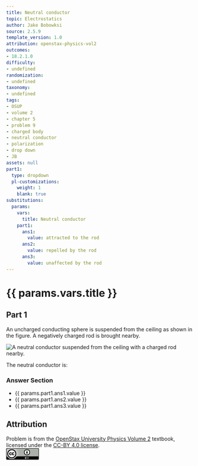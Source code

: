 ```yaml
---
title: Neutral conductor
topic: Electrostatics
author: Jake Bobowksi
source: 2.5.9
template_version: 1.0
attribution: openstax-physics-vol2
outcomes:
- 18.2.1.0
difficulty:
- undefined
randomization:
- undefined
taxonomy:
- undefined
tags:
- OSUP
- volume 2
- chapter 5
- problem 9
- charged body
- neutral conductor
- polarization
- drop down
- JB
assets: null
part1:
  type: dropdown
  pl-customizations:
    weight: 1
    blank: true
substitutions:
  params:
    vars:
      title: Neutral conductor
    part1:
      ans1:
        value: attracted to the rod
      ans2:
        value: repelled by the rod
      ans3:
        value: unaffected by the rod
---
```

# {{ params.vars.title }}
## Part 1

An uncharged conducting sphere is suspended from the ceiling as shown in the figure.
A negatively charged rod is brought nearby.

<img src="OSUPv2p5_09.png" width=350 alt="A neutral conductor suspended from the ceiling with a charged rod nearby.">

The neutral conductor is:

### Answer Section

- {{ params.part1.ans1.value }}
- {{ params.part1.ans2.value }}
- {{ params.part1.ans3.value }}

## Attribution

Problem is from the [OpenStax University Physics Volume 2](https://openstax.org/details/books/university-physics-volume-2) textbook, licensed under the [CC-BY 4.0 license](https://creativecommons.org/licenses/by/4.0/).<br>![Image representing the Creative Commons 4.0 BY license.](https://raw.githubusercontent.com/firasm/bits/master/by.png)